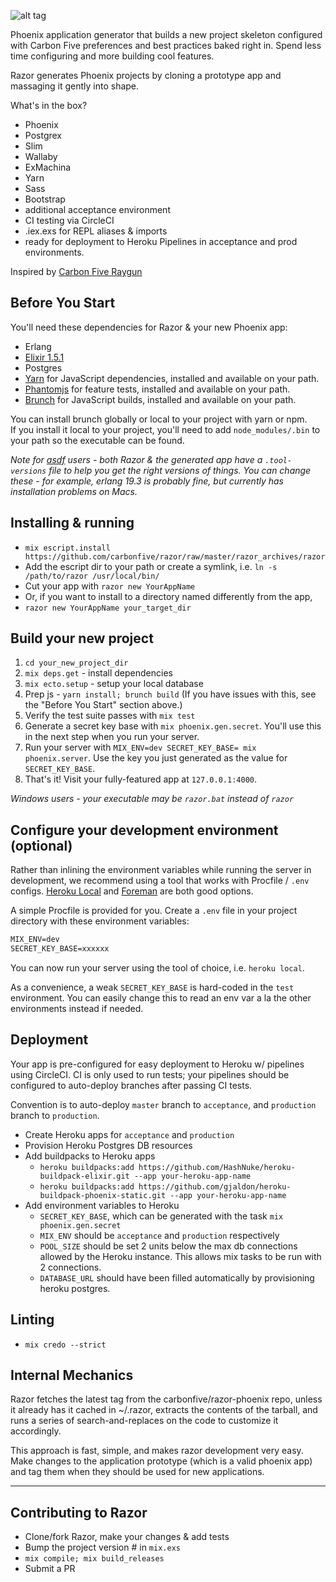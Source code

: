 ![alt tag](https://github.com/craiglyons/razor/blob/master/static/logo_tmp.jpg)

Phoenix application generator that builds a new project skeleton configured with Carbon Five preferences and best practices baked right in. Spend less time configuring and more building cool features.

Razor generates Phoenix projects by cloning a prototype app and massaging it gently into shape.

What's in the box?

- Phoenix
- Postgrex
- Slim
- Wallaby
- ExMachina
- Yarn
- Sass
- Bootstrap
- additional acceptance environment
- CI testing via CircleCI
- .iex.exs for REPL aliases & imports
- ready for deployment to Heroku Pipelines in acceptance and prod environments.

Inspired by [Carbon Five Raygun](https://github.com/carbonfive/raygun)

## Before You Start

You'll need these dependencies for Razor & your new Phoenix app:

- Erlang
- [Elixir 1.5.1](https://elixir-lang.org/install.html)
- Postgres
- [Yarn](https://github.com/yarnpkg/yarn) for JavaScript dependencies, installed and available on your path.
- [Phantomjs](https://github.com/ariya/phantomjs) for feature tests, installed and available on your path.
- [Brunch](https://github.com/brunch/brunch) for JavaScript builds, installed and available on your path.

You can install brunch globally or local to your project with yarn or npm.  
If you install it local to your project, you'll need to add `node_modules/.bin` to your path so the executable can be found.

_Note for [asdf](https://github.com/asdf-vm/asdf) users - both Razor & the generated app have a `.tool-versions` file to help you get the right versions of things. You can change these - for example, erlang 19.3 is probably fine, but currently has installation problems on Macs._

## Installing & running

- `mix escript.install https://github.com/carbonfive/razor/raw/master/razor_archives/razor`
- Add the escript dir to your path or create a symlink, i.e. `ln -s /path/to/razor /usr/local/bin/`
- Cut your app with `razor new YourAppName`
- Or, if you want to install to a directory named differently from the app,
- `razor new YourAppName your_target_dir`


## Build your new project

1. `cd your_new_project_dir`
1. `mix deps.get` - install dependencies
1. `mix ecto.setup` - setup your local database
1. Prep js - `yarn install; brunch build` (If you have issues with this, see the "Before You Start" section above.)
1. Verify the test suite passes with `mix test`
1. Generate a secret key base with `mix phoenix.gen.secret`. You'll use this in the next step when you run your server.
1. Run your server with `MIX_ENV=dev SECRET_KEY_BASE= mix phoenix.server`. Use the key you just generated as the value for `SECRET_KEY_BASE`.
1. That's it! Visit your fully-featured app at `127.0.0.1:4000`.

_Windows users - your executable may be `razor.bat` instead of `razor`_

## Configure your development environment (optional)

Rather than inlining the environment variables while running the server in development, we recommend using a tool that works with Procfile / `.env` configs.
[Heroku Local](https://devcenter.heroku.com/articles/heroku-local) and [Foreman](https://github.com/ddollar/foreman) are both good options.

A simple Procfile is provided for you. Create a `.env` file in your project directory with these environment variables:

```txt
MIX_ENV=dev
SECRET_KEY_BASE=xxxxxx
```

You can now run your server using the tool of choice, i.e. `heroku local`.

As a convenience, a weak `SECRET_KEY_BASE` is hard-coded in the `test` environment. You can easily change this to read an env var a la the other environments instead if needed.

## Deployment

Your app is pre-configured for easy deployment to Heroku w/ pipelines using CircleCI.  CI is only used to run tests; your pipelines should be configured to auto-deploy branches after passing CI tests.

Convention is to auto-deploy `master` branch to `acceptance`, and `production` branch to `production`.

- Create Heroku apps for `acceptance` and `production`
- Provision Heroku Postgres DB resources
- Add buildpacks to Heroku apps
  - `heroku buildpacks:add https://github.com/HashNuke/heroku-buildpack-elixir.git --app your-heroku-app-name`
  - `heroku buildpacks:add https://github.com/gjaldon/heroku-buildpack-phoenix-static.git --app your-heroku-app-name`
- Add environment variables to Heroku
  - `SECRET_KEY_BASE`, which can be generated with the task `mix phoenix.gen.secret`
  - `MIX_ENV` should be `acceptance` and `production` respectively
  - `POOL_SIZE` should be set 2 units below the max db connections allowed by the Heroku instance. This allows mix tasks to be run with 2 connections.
  - `DATABASE_URL` should have been filled automatically by provisioning heroku postgres.

## Linting

- `mix credo --strict`

## Internal Mechanics

Razor fetches the latest tag from the carbonfive/razor-phoenix repo, unless it already has it cached in ~/.razor, extracts the contents of the tarball, and runs a series of search-and-replaces on the code to customize it accordingly.

This approach is fast, simple, and makes razor development very easy. Make changes to the application prototype (which is a valid phoenix app) and tag them when they should be used for new applications.

***

## Contributing to Razor

- Clone/fork Razor, make your changes & add tests
- Bump the project version # in `mix.exs`
- `mix compile; mix build_releases`
- Submit a PR

